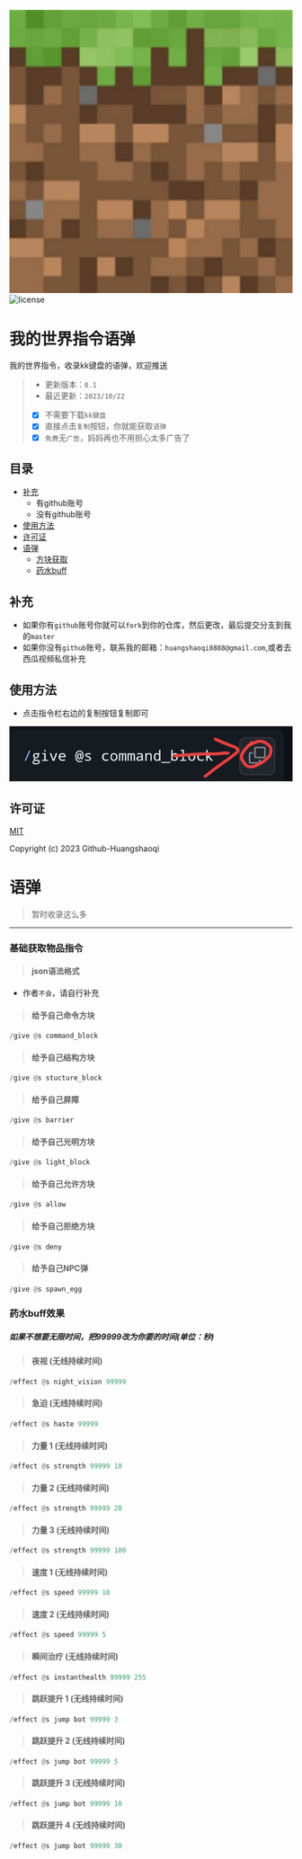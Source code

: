 ![mcimg](Screenshot_2023-10-26-21-05-45-62_df198e732186825c8df26e3c5a10d7cd.jpg)
![license](https://img.shields.io/badge/license-MIT-brightgreen)

# 我的世界指令语弹
我的世界指令，收录kk键盘的语弹，欢迎推送
> - 更新版本：`0.1`
> - 最近更新：`2023/10/22`
> - [x] 不需要下载`kk键盘`
> - [x] 直接点击`复制`按钮，你就能获取`语弹`
> - [x] `免费`无`广告`，妈妈再也不用担心太多广告了

## 目录
* [补充](#补充)
    * 有github账号
    * 没有github账号
* [使用方法](#使用方法)
* [许可证](#许可证)
* [语弹](#语弹)
    * [方块获取](#基础获取物品指令)
    * [药水buff](#药水buff效果)

## 补充
- 如果你有`github`账号你就可以`fork`到你的仓库，然后更改，最后提交分支到我的`master`
- 如果你没有`github`账号，联系我的邮箱：`huangshaoqi8888@gmail.com`,或者去西瓜视频私信补充
  
## 使用方法
- 点击指令栏右边的复制按钮复制即可

![alt](Screenshot_2023-10-22-16-05-25-89_df198e732186825c8df26e3c5a10d7cd.jpg)

## 许可证
[MIT](https://github.com/Github-Huangshaoqi/minecraft-code/blob/master/LICENSE)

Copyright (c) 2023 Github-Huangshaoqi

# 语弹
> 暂时收录这么多
---
### 基础获取物品指令
> #### json语法格式
- 作者`不会`，请自行补充
> #### 给予自己命令方块
```python
/give @s command_block
```
> #### 给予自己结构方块
```python
/give @s stucture_block
```
> #### 给予自己屏障
```python
/give @s barrier
```
> #### 给予自己光明方块
```python
/give @s light_block
```
> #### 给予自己允许方块
```python
/give @s allow
```
> #### 给予自己拒绝方块
```python
/give @s deny
```
> #### 给予自己NPC弹
```python
/give @s spawn_egg
```
### 药水buff效果
##### 如果不想要无限时间，把99999改为你要的时间(单位：秒)
> #### 夜视 (无线持续时间)
```python
/effect @s night_vision 99999
```
> #### 急迫 (无线持续时间)
```python
/effect @s haste 99999
```
> #### 力量 1 (无线持续时间)
```python
/effect @s strength 99999 10
```
> #### 力量 2 (无线持续时间)
```python
/effect @s strength 99999 20
```
> #### 力量 3 (无线持续时间)
```python
/effect @s strength 99999 100
```
> #### 速度 1 (无线持续时间)
```python
/effect @s speed 99999 10
```
> #### 速度 2 (无线持续时间)
```python
/effect @s speed 99999 5
```
> #### 瞬间治疗 (无线持续时间)
```python
/effect @s instanthealth 99999 255
```
> #### 跳跃提升 1 (无线持续时间)
```python
/effect @s jump bot 99999 3
```
> #### 跳跃提升 2 (无线持续时间)
```python
/effect @s jump bot 99999 5
```
> #### 跳跃提升 3 (无线持续时间)
```python
/effect @s jump bot 99999 10
```
> #### 跳跃提升 4 (无线持续时间)
```python
/effect @s jump bot 99999 30
```
